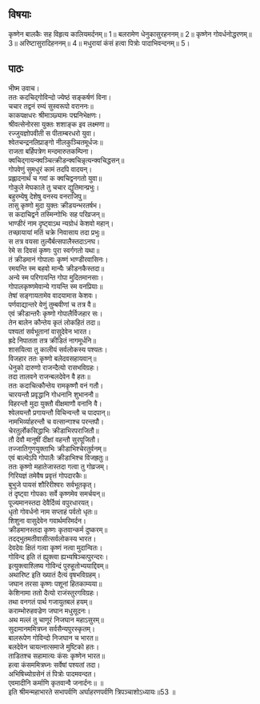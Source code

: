 
## विषयाः

कृष्णेन बालकैः सह विहृत्य कालियमर्दनम्॥ 1॥ बलरामेण धेनुकासुरहननम्॥ 2॥ कृष्णेन गोवर्धनोद्धरणम्॥ 3॥ अरिष्टासुरादिहननम्॥ 4॥ मधुरायां कंसं हत्वा पित्रोः पादाभिवन्दनम्॥ 5।  

## पाठः

भीष्म उवाच।  
ततः कदचिद्गोविन्दो ज्येष्ठं सङ्कर्षणं विना।  
चचार तद्वनं रम्यं सुस्वरूपो वराननः॥  
काकपक्षधरः श्रीमाञ्छ्यामः पद्मनिभेक्षणः।  
श्रीवत्सेनोरसा युक्तः शशाङ्क इव लक्ष्मणा॥  
रज्जुयज्ञोपवीती स पीताम्बरधरो युवा।  
श्वेतचन्द्रनलिप्राङ्गो नीलकुञ्चितमूर्धजः॥  
राजता बर्हिपत्रेण मन्दमारुतकम्पिना।  
क्वचिद्गायन्क्वञ्चित्क्रीडन्क्वचिन्नृत्यन्क्वचिद्धसन्॥  
गोपवेणुं सुमधुरं कामं तदपि वादयन्।  
प्रह्लादनार्थं च गवां क क्वचिद्वनगतो युवा॥  
गोकुले मेघकाले तु चचार द्युतिमान्प्रभुः।  
बहुरम्येषु देशेषु वनस्य वनराजिपु॥  
तासु कृष्णो मुदा युक्तः क्रीडयन्भरतर्षभ।  
स कदाचिद्वने तस्मिन्गोभिः सह परिव्रजन्॥  
भाण्डीरं नाम दृष्ट्वाऽथ न्यग्रोधं केशवो महान्।  
तच्छायायां मतिं चक्रे निवासाय तदा प्रभुः॥  
स तत्र वयसा तुल्यैर्बत्सपालैस्तदाऽनघ।  
रेमे स दिवसं कृष्णः पुरा स्वर्गगतो यथा॥  
तं क्रीडमानं गोपालाः कृष्णं भाण्डीरवासिनः।  
रमयन्ति स्म बहवो मान्यैः क्रीडनकैस्तदा॥  
अन्ये स्म परिगायन्ति गोपा मुदितमानसाः।  
गोपालकृष्णमेवान्ये गायन्ति स्म वनप्रियाः॥  
तेषां सङ्गायतामेव वादयामास केशवः।  
पर्णवाद्यान्तरे वेणुं तुम्बवीणां च तत्र वै॥  
एवं क्रीडान्तरैः कृष्णो गोपालैर्विजहार सः।  
तेन बालेन कौन्तेय कृतं लोकहितं तदा॥  
पश्यतां सर्वभूतानां वासुदेवेन भारत।  
ह्रदे निपातता तत्र क्रीडितं नागमूर्धनि॥  
शासयित्वा तु कालीयं सर्वलोकस्य पश्यतः।  
विजहार ततः कृष्णो बलेदवसहायवान्॥  
धेनुको दारुणो राजन्दैत्यो रासभविग्रहः।  
तदा तालवने राजन्बलदेवेन वै हतः॥  
ततः कदाचित्कौन्तेय रामकृष्णौ वनं गतौ।  
चारयन्तौ प्रवृद्धानि गोधनानि शुभाननौ॥  
विहरन्तौ मुदा युक्तौ वीक्षमाणौ वनानि वै।  
श्वेलयन्तौ प्रगायन्तौ विचिन्वन्तौ च पादपान्॥  
नामभिर्व्याहरन्तौ च वत्सान्गाश्च परन्तपौ।  
चेरतुर्लोकसिद्धाभिः क्रीडाभिरपराजितौ॥  
तौ देवौ मानुषीं दीक्षां वहन्तौ सुरपूजितौ।  
तज्जातिगुणयुक्ताभिः क्रीडाभिश्चेरतुर्वनम्॥  
एवं बाल्येऽपि गोपालैः क्रीडाभिश्च विजह्रतुः॥  
ततः कृष्णो महातेजास्तदा गत्वा तु गोव्रजम्।  
गिरियज्ञं तमेवैष प्रवृत्तं गोपदारकैः॥  
बुभुजे पायसं शौरिरीश्वरः सर्वभूतकृत्।  
तं दृष्ट्वा गोपकाः सर्वे कृष्णमेव समर्चयन्॥  
पूज्यमानस्तदा देवैर्दिव्यं वपुरधारयत्।  
धृतो गोवर्धनो नाम सप्ताहं पर्वतो धृतः॥  
शिशुना वासुदेवेन गवार्थमरिमर्दन।  
क्रीडमानस्तदा कृष्णः कृतवान्कर्म दुष्करम्॥  
तदद्भुतमतीवासीत्सर्वलोकस्य भारत।  
देवदेवः क्षितं गत्वा कृष्णं नत्वा मुदान्वितः।  
गोविन्द इति तं ह्युक्त्वा ह्यभ्यषिञ्चत्पुरन्दरः।  
इत्युक्त्वाश्लिष्य गोविन्दं पुरुहूतोभ्ययाद्दिवम्॥  
अथारिष्ट इति ख्यातं दैत्यं वृषभविग्रहम्।  
जघान तरसा कृष्णः पशूनां हितकाम्यया॥  
केशिनामा ततो दैत्यो राजंस्तुरगविग्रहः।  
तथा वनगतं पार्थ गजायुतबलं हयम्॥  
कराम्भोरुहवज्रेण जघान मधुसूदनः।  
अथ मल्लं तु चाणूरं निजघान महाऽसुरम्॥  
सुदामानममित्रघ्न सर्वसैन्यपुरस्कृतम्।  
बालरूपेण गोविन्दो निजघान च भारत॥  
बलदेवेन चायत्नात्समाजे मुष्टिको हतः।  
ताडितश्च सहामात्यः कंसः कृष्णेन भारत॥  
हत्वा कंसममित्रघ्नः सर्वेषां पश्यतां तदा।  
अभिषिच्योग्रसेनं तं पित्रोः पादमवन्दत।  
एवमादीनि कर्माणि कृतवान्वै जनार्दनः॥ ॥  
इति श्रीमन्महाभारते सभापर्वणि अर्घाहरणपर्वणि त्रिपञ्चाशोऽध्यायः॥53 ॥

